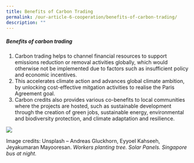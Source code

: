 ```yaml
---
title: Benefits of Carbon Trading
permalink: /our-article-6-cooperation/benefits-of-carbon-trading/
description: ""
---
```

##### Benefits of carbon trading
1. Carbon trading helps to channel financial resources to support emissions reduction or removal activities globally, which would otherwise not be implemented due to factors such as insufficient policy and economic incentives.
2. This accelerates climate action and advances global climate ambition, by unlocking cost-effective mitgation activities to realise the Paris Agreement goal.
3. Carbon credits also provides various co-benefits to local communities where the projects are hosted, such as sustainable development through the creation of green jobs, sustainable energy, environmental and biodiversity protection, and climate adaptation and resilience.

<img src="https://file.go.gov.sg/benefits808.png">

Image credits: Unsplash – Andreas Gluckhorn, Eyyoel Kahseeh, Jeyakumaran Mayooresan.
*Workers planting tree. Solar Panels. Singapore bus at night.*